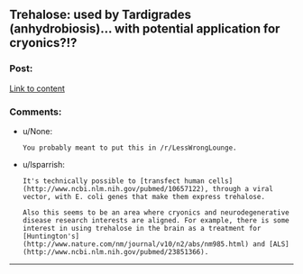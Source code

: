 ## Trehalose: used by Tardigrades (anhydrobiosis)... with potential application for cryonics?!?

### Post:

[Link to content](http://www.ncbi.nlm.nih.gov/pubmed/18070104)

### Comments:

- u/None:
  ```
  You probably meant to put this in /r/LessWrongLounge.
  ```

- u/lsparrish:
  ```
  It's technically possible to [transfect human cells](http://www.ncbi.nlm.nih.gov/pubmed/10657122), through a viral vector, with E. coli genes that make them express trehalose.

  Also this seems to be an area where cryonics and neurodegenerative disease research interests are aligned. For example, there is some interest in using trehalose in the brain as a treatment for [Huntington's](http://www.nature.com/nm/journal/v10/n2/abs/nm985.html) and [ALS](http://www.ncbi.nlm.nih.gov/pubmed/23851366).
  ```

---


